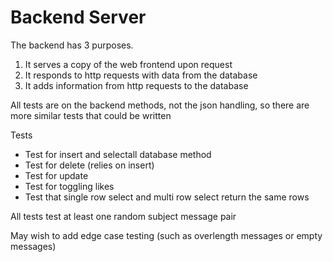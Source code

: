 # Backend Server 

The backend has 3 purposes.
1. It serves a copy of the web frontend upon request
2. It responds to http requests with data from the database
3. It adds information from http requests to the database

All tests are on the backend methods, not the json handling, so there are more similar tests that could be written

Tests
* Test for insert and selectall database method
* Test for delete (relies on insert)
* Test for update 
* Test for toggling likes
* Test that single row select and multi row select return the same rows

All tests test at least one random subject message pair

May wish to add edge case testing (such as overlength messages or empty messages)